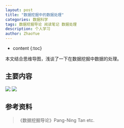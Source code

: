 ```yaml
---
layout: post
title: "数据挖掘中的数据处理"
categories: 数据科学
tags: 数据挖掘导论 阅读笔记 数据处理
description: 个人学习
author: ZhaoYue
---
```


* content
{:toc}

本文结合思维导图，浅谈了一下在数据挖掘中数据的处理。




## 主要内容

![](https://raw.githubusercontent.com/woaielf/woaielf.github.io/master/_posts/Pic/3-data-mining-data1.png)
![](https://raw.githubusercontent.com/woaielf/woaielf.github.io/master/_posts/Pic/3-data-mining-data2.png)

## 参考资料

> 《数据挖掘导论》Pang-Ning Tan etc.